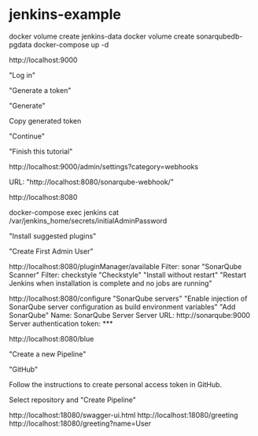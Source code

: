 # jenkins-example

docker volume create jenkins-data
docker volume create sonarqubedb-pgdata
docker-compose up -d

http://localhost:9000

"Log in"

"Generate a token"

"Generate"

Copy generated token 

"Continue"

"Finish this tutorial"

http://localhost:9000/admin/settings?category=webhooks

URL: "http://localhost:8080/sonarqube-webhook/"

http://localhost:8080

docker-compose exec jenkins cat /var/jenkins_home/secrets/initialAdminPassword

"Install suggested plugins"

"Create First Admin User"

http://localhost:8080/pluginManager/available
Filter: sonar
"SonarQube Scanner"
Filter: checkstyle
"Checkstyle"
"Install without restart"
"Restart Jenkins when installation is complete and no jobs are running"

http://localhost:8080/configure
"SonarQube servers"
"Enable injection of SonarQube server configuration as build environment variables"
"Add SonarQube"
Name: SonarQube Server
Server URL: http://sonarqube:9000
Server authentication token: ***

http://localhost:8080/blue

"Create a new Pipeline"

"GitHub"

Follow the instructions to create personal access token in GitHub.

Select repository and "Create Pipeline"

http://localhost:18080/swagger-ui.html
http://localhost:18080/greeting
http://localhost:18080/greeting?name=User
